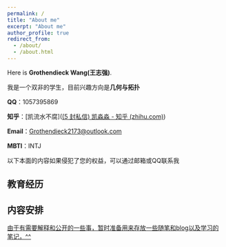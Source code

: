 ```yaml
---
permalink: /
title: "About me"
excerpt: "About me"
author_profile: true
redirect_from: 
  - /about/
  - /about.html
---
```


Here is **Grothendieck Wang(王志强)**.

我是一个双非的学生，目前兴趣方向是**几何与拓扑**

**QQ**：1057395869

**知乎**：[凯流水不腐]([(5 封私信) 凯淼淼 - 知乎 (zhihu.com)]())

**Email**：[Grothendieck2173@outlook.com](Grothendieck2173@outlook.com)

**MBTI**：INTJ

以下本面的内容如果侵犯了您的权益，可以通过邮箱或QQ联系我

## 教育经历

<!--
- **2024.02——2024.06** <u>BICMR第16期强化班</u>
- **2021.09——至今** <u>合肥师范学院</u>
- **2018.09——2021.06** <u>安徽省安庆市第九中学</u>
-->

## 内容安排

<u>由于有需要解释和公开的一些事，暂时准备用来存放一些随笔和blog以及学习的笔记，^^</u>